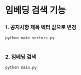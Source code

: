 # 임베딩 검색 기능

### 1. 공지사항 제목 벡터 값으로 변경
```
python make_vectors.py
```
#
### 2. 임베딩 검색
```
python main.py
```